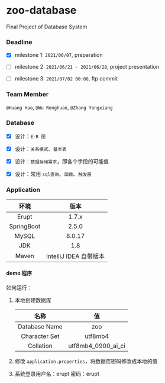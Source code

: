 # zoo-database
Final Project of Database System



### Deadline

- [x] milestone 1: `2021/06/07`, preparation
- [ ] milestone 2: `2021/06/21 - 2021/06/28`, project presentation
- [ ] milestone 3: `2021/07/02 00:00`, ftp commit



### Team Member

`@Huang Hao`,  `@Wu Ronghuan`, `@Zhang Yongxiang`



### Database

- [x] 设计：`E-R 图`
- [x] 设计：`关系模式`、`基本表`
- [x] 设计：`数据存储需求`，即各个字段的可能值
- [x] 设计：常用 `sql查询`、`函数`、`触发器`



### Application

|    环境    |          版本          |
| :--------: | :--------------------: |
|   Erupt    |         1.7.x          |
| SpringBoot |         2.5.0          |
|   MySQL    |         8.0.17         |
|    JDK     |          1.8           |
|   Maven    | IntelliJ IDEA 自带版本 |

#### demo 程序

如何运行：

1. 本地创建数据库

    |     名称      |         值         |
    | :-----------: | :----------------: |
    | Database Name |        zoo         |
    | Character Set |      utf8mb4       |
    |   Collation   | utf8mb4_0900_ai_ci |

2. 修改 `application.properties`，将数据库密码修改成本地的值
3. 系统登录用户名：erupt  密码：erupt

